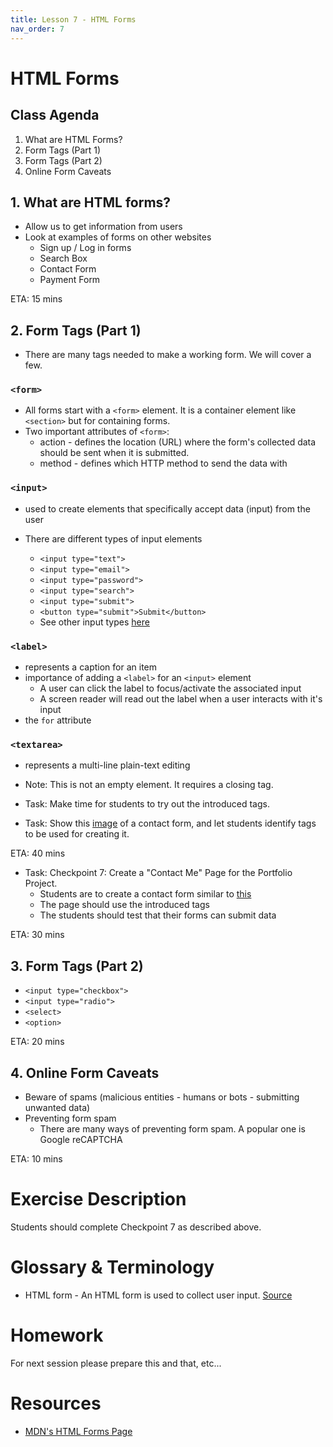 ```yaml
---
title: Lesson 7 - HTML Forms
nav_order: 7
---
```


# HTML Forms

## Class Agenda

1. What are HTML Forms?
2. Form Tags (Part 1)
3. Form Tags (Part 2)
4. Online Form Caveats

## 1. What are HTML forms?

- Allow us to get information from users
- Look at examples of forms on other websites
  - Sign up / Log in forms
  - Search Box
  - Contact Form
  - Payment Form

ETA: 15 mins

## 2. Form Tags (Part 1)

- There are many tags needed to make a working form. We will cover a few.

### `<form>`

- All forms start with a `<form>` element. It is a container element like `<section>` but for containing forms.
- Two important attributes of `<form>`:
  - action - defines the location (URL) where the form's collected data should be sent when it is submitted.
  - method - defines which HTTP method to send the data with

### `<input>`

- used to create elements that specifically accept data (input) from the user
- There are different types of input elements

  - `<input type="text">`
  - `<input type="email">`
  - `<input type="password">`
  - `<input type="search">`
  - `<input type="submit">`
  - `<button type="submit">Submit</button>`
  - See other input types [here](https://developer.mozilla.org/en-US/docs/Web/HTML/Element/input#input_types)

### `<label>`

- represents a caption for an item
- importance of adding a `<label>` for an `<input>` element
  - A user can click the label to focus/activate the associated input
  - A screen reader will read out the label when a user interacts with it's input
- the `for` attribute

### `<textarea>`

- represents a multi-line plain-text editing
- Note: This is not an empty element. It requires a closing tag.

- Task: Make time for students to try out the introduced tags.
- Task: Show this [image](./form-quiz.png) of a contact form, and let students identify tags to be used for creating it.

ETA: 40 mins

- Task: Checkpoint 7: Create a "Contact Me" Page for the Portfolio Project.
  - Students are to create a contact form similar to [this](./form-sketch.png)
  - The page should use the introduced tags
  - The students should test that their forms can submit data

ETA: 30 mins

## 3. Form Tags (Part 2)

- `<input type="checkbox">`
- `<input type="radio">`
- `<select>`
- `<option>`

ETA: 20 mins

## 4. Online Form Caveats

- Beware of spams (malicious entities - humans or bots - submitting unwanted data)
- Preventing form spam
  - There are many ways of preventing form spam. A popular one is Google reCAPTCHA

ETA: 10 mins

# Exercise Description

Students should complete Checkpoint 7 as described above.

# Glossary & Terminology

- HTML form - An HTML form is used to collect user input. [Source](https://www.w3schools.com/html/html_forms.asp)

# Homework

For next session please prepare this and that, etc...

# Resources

- [MDN's HTML Forms Page](https://developer.mozilla.org/en-US/docs/Learn/Forms)
